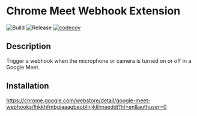 # Chrome Meet Webhook Extension

![Build](https://github.com/jpoehnelt/chrome-meet-webhook-extension/workflows/Build/badge.svg)
![Release](https://github.com/jpoehnelt/chrome-meet-webhook-extension/workflows/Release/badge.svg)
[![codecov](https://codecov.io/gh/jpoehnelt/chrome-meet-webhook-extension/branch/master/graph/badge.svg)](https://codecov.io/gh/jpoehnelt/chrome-meet-webhook-extension)

## Description

Trigger a webhook when the microphone or camera is turned on or off in a Google Meet.

## Installation

https://chrome.google.com/webstore/detail/google-meet-webhooks/lhkkhfmbgiaaagbeoblnjiklilmaeddj?hl=en&authuser=0
